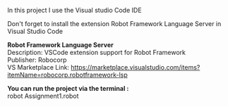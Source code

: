 In this project I use the Visual studio Code IDE


Don't forget to install the extension Robot Framework Language Server in Visual Studio Code

**Robot Framework Language Server**
<br>Description: VSCode extension support for Robot Framework
<br>Publisher: Robocorp
<br>VS Marketplace Link: https://marketplace.visualstudio.com/items?itemName=robocorp.robotframework-lsp

**You can run the project via the terminal :**
<br> robot Assignment1.robot
